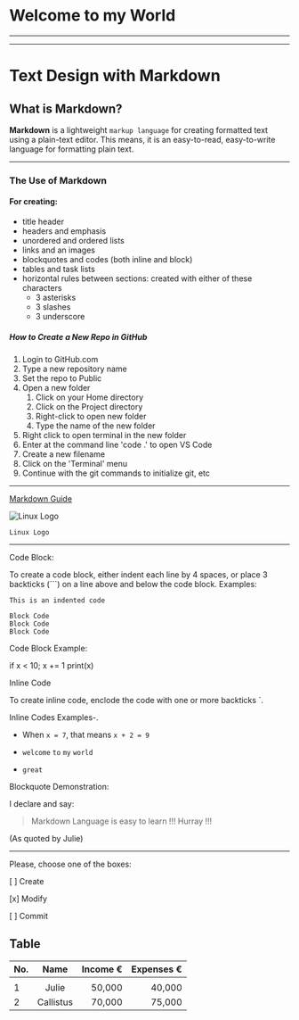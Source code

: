 <!--Title Header-->
# Welcome to my World


***


<!--Headers and Emphpasis-->

***



# Text Design with Markdown


## What is Markdown?



**Markdown** is a lightweight ```markup language``` for creating formatted text using a plain-text editor. This means, it is an easy-to-read, easy-to-write language for formatting plain text.


***



<!-- Unordered List -->


### The Use of Markdown 


#### For creating:

- title header
- headers and emphasis
- unordered and ordered lists
- links and an images
- blockquotes and codes (both inline and block)
- tables and task lists
- horizontal rules between sections: created with either of these characters
    + 3 asterisks
    + 3 slashes
    + 3 underscore


<!-- Ordered List -->


##### How to Create a New Repo in GitHub

1. Login to GitHub.com
2. Type a new repository name
3. Set the repo to Public
4. Open a new folder 
    1. Click on your Home directory
    2. Click on the Project directory
    3. Right-click to open new folder
    4. Type the name of the new folder
5. Right click to open terminal in the new folder
6. Enter at the command line 'code .' to open VS Code
7. Create a new filename
8. Click on the 'Terminal' menu
9. Continue with the git commands to initialize git, etc


---



<!--Link and image-->

[Markdown Guide](https://www.markdownguide.org/basic-syntax/#emphasis)



![Linux Logo](https://upload.wikimedia.org/wikipedia/commons/a/af/Tux.png)

    Linux Logo
---


Code Block:

To create a code block, either indent each line by 4 spaces, or place 3 backticks (```)  on a line above and below the code block. Examples:

    This is an indented code 

<!--Block Code-->

    Block Code
    Block Code
    Block Code


Code Block Example:


if x < 10;
  x += 1
  print(x)


<!--inline code-->

Inline Code

To create inline code, enclode the code with one or more backticks `.

Inline Codes Examples-.

- When `x = 7`, that means `x + 2 = 9`

- `welcome` `to` `my` `world`
- ```great```




<!--Blockquote -->


Blockquote Demonstration:

I declare and say:
> Markdown Language is easy to learn !!! Hurray !!!


(As quoted by  Julie)

---

<!--Task Demontration-->

Please, choose one of the boxes:

[ ] Create

[x] Modify

[ ] Commit




Table
------

|No. | Name         | Income € | Expenses €|
|----|:------------:|---------:|----------:|
|    |              |          |           |
|1   | Julie        | 50,000   |40,000     |
|2   | Callistus    |70,000    | 75,000    |








<!--Horizontal rules are applied inbetween the sections above -->



















